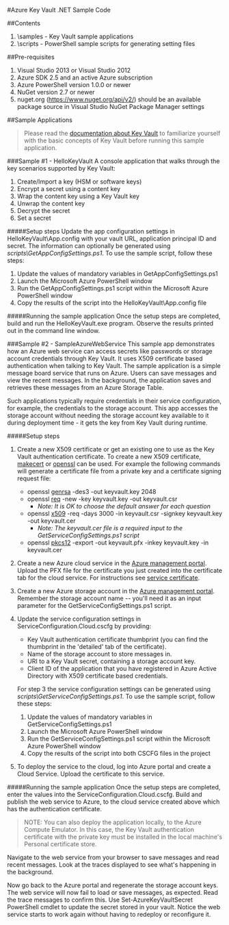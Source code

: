 #Azure Key Vault .NET Sample Code

##Contents
1. \samples - Key Vault sample applications 
1. \scripts - PowerShell sample scripts for generating setting files 

##Pre-requisites
1. Visual Studio 2013 or Visual Studio 2012
2. Azure SDK 2.5 and an active Azure subscription
3. Azure PowerShell version 1.0.0 or newer
4. NuGet version 2.7 or newer
5. nuget.org (https://www.nuget.org/api/v2/) should be an available package source in Visual Studio NuGet Package Manager settings

##Sample Applications
> Please read the [documentation about Key Vault][2] to familiarize yourself with the basic concepts of Key Vault before running this sample application.

###Sample #1 - HelloKeyVault
A console application that walks through the key scenarios supported by Key Vault:

  1. Create/Import a key (HSM or software keys)
  2. Encrypt a secret using a content key
  3. Wrap the content key using a Key Vault key
  4. Unwrap the content key
  5. Decrypt the secret
  6. Set a secret

#####Setup steps
Update the app configuration settings in HelloKeyVault\App.config with your vault URL, application principal ID and secret. The information can optionally be generated using *scripts\GetAppConfigSettings.ps1*. To use the sample script, follow these steps:

 1. Update the values of mandatory variables in GetAppConfigSettings.ps1
 2. Launch the Microsoft Azure PowerShell window
 3. Run the GetAppConfigSettings.ps1 script within the Microsoft Azure PowerShell window
 4. Copy the results of the script into the HelloKeyVault\App.config file

#####Running the sample application
Once the setup steps are completed, build and run the HelloKeyVault.exe program.  Observe the results printed out in the command line window.

###Sample #2 - SampleAzureWebService
This sample app demonstrates how an Azure web service can access secrets like passwords or storage account credentials through Key Vault. It uses X509 certificate based authentication when talking to Key Vault. The sample application is a simple message board service that runs on Azure. Users can save messages and view the recent messages. In the background, the application saves and retrieves these messages from an Azure Storage Table. 

Such applications typically require credentials in their service configuration, for example, the credentials to the storage account. This app accesses the storage account without needing the storage account key available to it during deployment time - it gets the key from Key Vault during runtime.

#####Setup steps
1. Create a new X509 certificate or get an existing one to use as the Key Vault authentication certificate. To create a new X509 certificate, [makecert][8] or [openssl][3] can be used. For example the following commands will generate a certificate file from a private key and a certificate signing request file:
	- openssl [genrsa][4] -des3 -out keyvault.key 2048
	- openssl [req][5] -new -key keyvault.key -out keyvault.csr
		- *Note: It is OK to choose the default answer for each question*
	- openssl [x509][6] -req -days 3000 -in keyvault.csr -signkey keyvault.key -out keyvault.cer
		- *Note:  The keyvault.cer file is a required input to the GetServiceConfigSettings.ps1 script* 
	- openssl [pkcs12][7] -export -out keyvault.pfx -inkey keyvault.key -in keyvault.cer
1. Create a new Azure cloud service in the [Azure management portal][1].  Upload the PFX file for the certificate you just created into the certificate tab for the cloud service. For instructions see [service certificate][9].
1. Create a new Azure storage account in the [Azure management portal][1].  Remember the storage account name -- you'll need it as an input parameter for the GetServiceConfigSettings.ps1 script.
1. Update the service configuration settings in ServiceConfiguration.Cloud.cscfg by providing:
	- Key Vault authentication certificate thumbprint (you can find the thumbprint in the 'detailed' tab of the certificate).
	- Name of the storage account to store messages in.
	- URI to a Key Vault secret, containing a storage account key. 
	- Client ID of the application that you have registered in Azure Active Directory with X509 certificate based credentials.
   
	For step 3 the service configuration settings can be generated using *scripts\GetServiceConfigSettings.ps1*. To use the sample script, follow these steps:

	 1. Update the values of mandatory variables in GetServiceConfigSettings.ps1
	 2. Launch the Microsoft Azure PowerShell window
	 3. Run the GetServiceConfigSettings.ps1 script within the Microsoft Azure PowerShell window
	 4. Copy the results of the script into both CSCFG files in the project

1. To deploy the service to the cloud, log into Azure portal and create a Cloud Service. Upload the certificate to this service.

#####Running the sample application
Once the setup steps are completed, enter the values into the ServiceConfiguration.Cloud.cscfg. Build and publish the web service to Azure, to the cloud service created above which has the authentication certificate.

>NOTE: You can also deploy the application locally, to the Azure Compute Emulator. In this case, the Key Vault authentication certificate with the private key must be installed in the local machine's Personal certificate store.

Navigate to the web service from your browser to save messages and read recent messages. Look at the traces displayed to see what's happening in the background.

Now go back to the Azure portal and regenerate the storage account keys. The web service will now fail to load or save messages, as expected. Read the trace messages to confirm this. Use Set-AzureKeyVaultSecret PowerShell cmdlet to update the secret stored in your vault. Notice the web service starts to work again without having to redeploy or reconfigure it.

[1]: http://manage.windowsazure.com
[2]: http://go.microsoft.com/fwlink/?LinkID=512410 
[3]: http://www.openssl.org/related/binaries.html
[4]: https://www.openssl.org/docs/apps/genrsa.html
[5]: https://www.openssl.org/docs/apps/req.html
[6]: https://www.openssl.org/docs/apps/x509.html
[7]: https://www.openssl.org/docs/apps/pkcs12.html
[8]: http://msdn.microsoft.com/en-us/library/vstudio/bfsktky3(v=vs.100).aspx
[9]: http://msdn.microsoft.com/en-us/library/azure/gg981929.aspx
